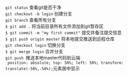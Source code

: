 `git status` 查看git是否干净  
`git checkout -b login` 创建分支    
`git branch`  查看所有分支    
`$ git add .`   将当前目录所有文件添加到git暂存区  
`$ git commit -m "my first commit"`     提交并备注提交信息   
`$ git push origin master`  将本地提交推送到远程仓库  
`git checkout login` 切换分支  
`$ git merge login` 合并分支  
`git push `推送本地master代码到云端      
 ` position: absolute;
    top: 50%;
    left: 50%;
    transform: translate(-50%,-50%);`元素居中显示 



